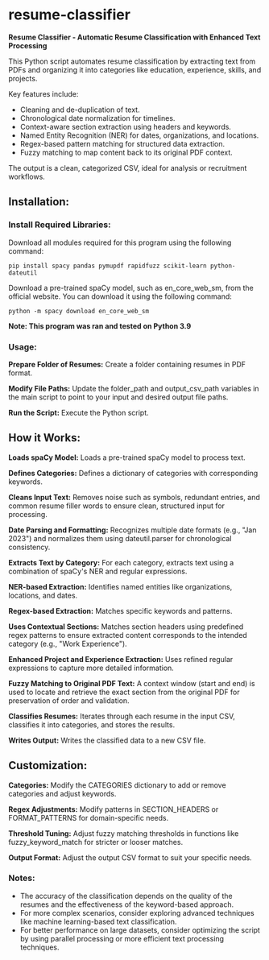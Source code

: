 # resume-classifier
**Resume Classifier - Automatic Resume Classification with Enhanced Text Processing**

This Python script automates resume classification by extracting text from PDFs and organizing it into categories like education, experience, skills, and projects. 

Key features include:
- Cleaning and de-duplication of text.
- Chronological date normalization for timelines.
- Context-aware section extraction using headers and keywords.
- Named Entity Recognition (NER) for dates, organizations, and locations.
- Regex-based pattern matching for structured data extraction.
- Fuzzy matching to map content back to its original PDF context.
  
The output is a clean, categorized CSV, ideal for analysis or recruitment workflows.

## Installation:

### Install Required Libraries:

Download all modules required for this program using the following command:

``pip install spacy pandas pymupdf rapidfuzz scikit-learn python-dateutil``

Download a pre-trained spaCy model, such as en_core_web_sm, from the official website. You can download it using the following command:

``python -m spacy download en_core_web_sm``

**Note: This program was ran and tested on Python 3.9**

### Usage:

**Prepare Folder of Resumes:** Create a folder containing resumes in PDF format.

**Modify File Paths:** Update the folder_path and output_csv_path variables in the main script to point to your input and desired output file paths.

**Run the Script:** Execute the Python script.


## How it Works:

**Loads spaCy Model:** Loads a pre-trained spaCy model to process text.

**Defines Categories:** Defines a dictionary of categories with corresponding keywords.

**Cleans Input Text:** Removes noise such as symbols, redundant entries, and common resume filler words to ensure clean, structured input for processing.

**Date Parsing and Formatting:** Recognizes multiple date formats (e.g., "Jan 2023") and normalizes them using dateutil.parser for chronological consistency.

**Extracts Text by Category:** For each category, extracts text using a combination of spaCy's NER and regular expressions.

**NER-based Extraction:** Identifies named entities like organizations, locations, and dates.

**Regex-based Extraction:** Matches specific keywords and patterns.

**Uses Contextual Sections:** Matches section headers using predefined regex patterns to ensure extracted content corresponds to the intended category (e.g., "Work Experience").

**Enhanced Project and Experience Extraction:** Uses refined regular expressions to capture more detailed information.

**Fuzzy Matching to Original PDF Text:** A context window (start and end) is used to locate and retrieve the exact section from the original PDF for preservation of order and validation.

**Classifies Resumes:** Iterates through each resume in the input CSV, classifies it into categories, and stores the results.

**Writes Output:** Writes the classified data to a new CSV file.


## Customization:

**Categories:** Modify the CATEGORIES dictionary to add or remove categories and adjust keywords.

**Regex Adjustments:** Modify patterns in SECTION_HEADERS or FORMAT_PATTERNS for domain-specific needs.

**Threshold Tuning:** Adjust fuzzy matching thresholds in functions like fuzzy_keyword_match for stricter or looser matches.

**Output Format:** Adjust the output CSV format to suit your specific needs.


### Notes:

- The accuracy of the classification depends on the quality of the resumes and the effectiveness of the keyword-based approach.
- For more complex scenarios, consider exploring advanced techniques like machine learning-based text classification.
- For better performance on large datasets, consider optimizing the script by using parallel processing or more efficient text processing techniques.
